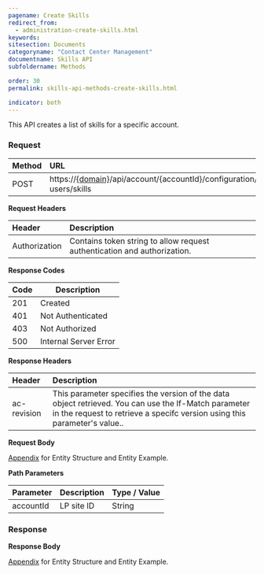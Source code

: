 ```yaml
---
pagename: Create Skills
redirect_from:
  - administration-create-skills.html
keywords:
sitesection: Documents
categoryname: "Contact Center Management"
documentname: Skills API
subfoldername: Methods

order: 30
permalink: skills-api-methods-create-skills.html

indicator: both
---
```


This API creates a list of skills for a specific account.

### Request

| Method |  URL  |
| :--------  | :----- |
 |POST  |      https://[{domain}](/agent-domain-domain-api.html)/api/account/{accountId}/configuration/le-users/skills |

**Request Headers**

 |Header | Description |
 |:----- | :---------- |
 |Authorization | Contains token string to allow request authentication and authorization. |

 **Response Codes**

 | Code | Description           |
 |------|-----------------------|
 | 201  | Created               |
 | 401  | Not Authenticated     |
 | 403  | Not Authorized        |
 | 500  | Internal Server Error |

 **Response Headers**

  |Header  |Description |
 | :-------  | :-----  |
 | ac-revision | This parameter specifies the version of the data object retrieved. You can use the If-Match parameter in the request to retrieve a specifc version using this parameter's value.. |


**Request Body**

[Appendix](administration-skills-appendix.html) for Entity Structure and Entity Example.

**Path Parameters**

| Parameter    |  Description |   Type / Value  |
| :----------   | :------------ | :------------ |
| accountId  |    LP site ID  |  String  |

### Response

**Response Body**

[Appendix](administration-skills-appendix.html) for Entity Structure and Entity Example.